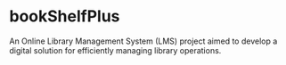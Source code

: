 # bookShelfPlus
An Online Library Management System (LMS) project aimed to develop a digital solution for efficiently managing library operations.
